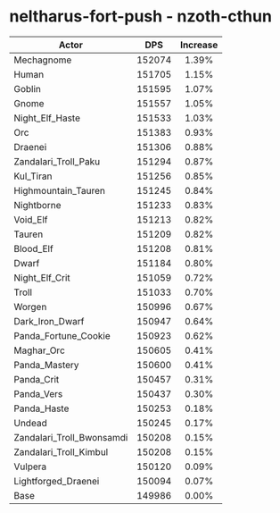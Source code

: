 # neltharus-fort-push - nzoth-cthun
| Actor | DPS | Increase |
|---|:---:|:---:|
|Mechagnome|152074|1.39%|
|Human|151705|1.15%|
|Goblin|151595|1.07%|
|Gnome|151557|1.05%|
|Night_Elf_Haste|151533|1.03%|
|Orc|151383|0.93%|
|Draenei|151306|0.88%|
|Zandalari_Troll_Paku|151294|0.87%|
|Kul_Tiran|151256|0.85%|
|Highmountain_Tauren|151245|0.84%|
|Nightborne|151233|0.83%|
|Void_Elf|151213|0.82%|
|Tauren|151209|0.82%|
|Blood_Elf|151208|0.81%|
|Dwarf|151184|0.80%|
|Night_Elf_Crit|151059|0.72%|
|Troll|151033|0.70%|
|Worgen|150996|0.67%|
|Dark_Iron_Dwarf|150947|0.64%|
|Panda_Fortune_Cookie|150923|0.62%|
|Maghar_Orc|150605|0.41%|
|Panda_Mastery|150600|0.41%|
|Panda_Crit|150457|0.31%|
|Panda_Vers|150437|0.30%|
|Panda_Haste|150253|0.18%|
|Undead|150245|0.17%|
|Zandalari_Troll_Bwonsamdi|150208|0.15%|
|Zandalari_Troll_Kimbul|150208|0.15%|
|Vulpera|150120|0.09%|
|Lightforged_Draenei|150094|0.07%|
|Base|149986|0.00%|
